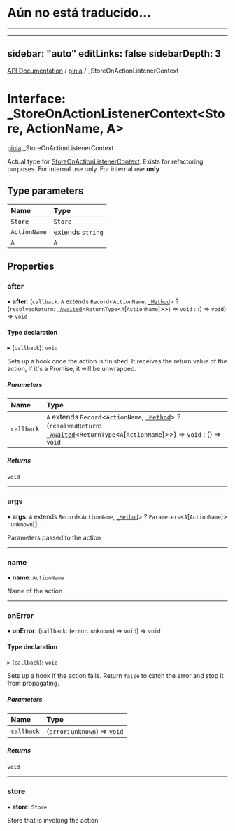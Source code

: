 # Aún no está traducido...
---

---
sidebar: "auto"
editLinks: false
sidebarDepth: 3
---

[API Documentation](../index.md) / [pinia](../modules/pinia.md) / \_StoreOnActionListenerContext

# Interface: \_StoreOnActionListenerContext<Store, ActionName, A\>

[pinia](../modules/pinia.md)._StoreOnActionListenerContext

Actual type for [StoreOnActionListenerContext](../modules/pinia.md#storeonactionlistenercontext). Exists for refactoring
purposes. For internal use only.
For internal use **only**

## Type parameters

| Name | Type |
| :------ | :------ |
| `Store` | `Store` |
| `ActionName` | extends `string` |
| `A` | `A` |

## Properties

### after

• **after**: (`callback`: `A` extends `Record`<`ActionName`, [`_Method`](../modules/pinia.md#_method)\> ? (`resolvedReturn`: [`_Awaited`](../modules/pinia.md#_awaited)<`ReturnType`<`A`[`ActionName`]\>\>) => `void` : () => `void`) => `void`

#### Type declaration

▸ (`callback`): `void`

Sets up a hook once the action is finished. It receives the return value
of the action, if it's a Promise, it will be unwrapped.

##### Parameters

| Name | Type |
| :------ | :------ |
| `callback` | `A` extends `Record`<`ActionName`, [`_Method`](../modules/pinia.md#_method)\> ? (`resolvedReturn`: [`_Awaited`](../modules/pinia.md#_awaited)<`ReturnType`<`A`[`ActionName`]\>\>) => `void` : () => `void` |

##### Returns

`void`

___

### args

• **args**: `A` extends `Record`<`ActionName`, [`_Method`](../modules/pinia.md#_method)\> ? `Parameters`<`A`[`ActionName`]\> : `unknown`[]

Parameters passed to the action

___

### name

• **name**: `ActionName`

Name of the action

___

### onError

• **onError**: (`callback`: (`error`: `unknown`) => `void`) => `void`

#### Type declaration

▸ (`callback`): `void`

Sets up a hook if the action fails. Return `false` to catch the error and
stop it from propagating.

##### Parameters

| Name | Type |
| :------ | :------ |
| `callback` | (`error`: `unknown`) => `void` |

##### Returns

`void`

___

### store

• **store**: `Store`

Store that is invoking the action
